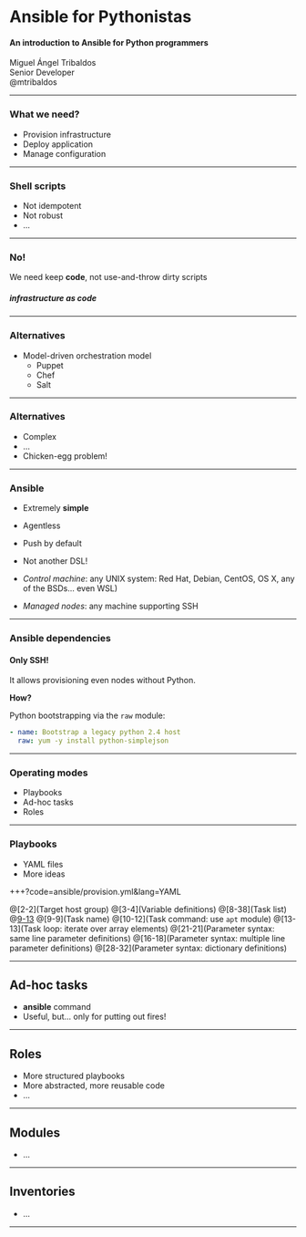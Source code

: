 # Ansible for Pythonistas

#### An introduction to Ansible for Python programmers

Miguel Ángel Tribaldos  
Senior Developer  
@mtribaldos

---

### What we need?

- Provision infrastructure
- Deploy application
- Manage configuration

---

### Shell scripts

- Not idempotent
- Not robust
- ...

---

### No!

We need keep **code**, not use-and-throw dirty scripts

##### infrastructure as code

---

### Alternatives

- Model-driven orchestration model
  - Puppet
  - Chef
  - Salt

--- 

### Alternatives

 - Complex
 - ...
 - Chicken-egg problem!

---

### Ansible

- Extremely **simple**
- Agentless
- Push by default
- Not another DSL!

- *Control machine*: any UNIX system: Red Hat, Debian, CentOS, OS X, any of the BSDs... even WSL)
- *Managed nodes*: any machine supporting SSH

---

### Ansible dependencies

#### Only SSH!

It allows provisioning even nodes without Python. 

**How?** 

Python bootstrapping via the `raw` module:

```yaml
- name: Bootstrap a legacy python 2.4 host
  raw: yum -y install python-simplejson
```

---

### Operating modes

- Playbooks
- Ad-hoc tasks
- Roles

---

### Playbooks 

- YAML files
- More ideas

+++?code=ansible/provision.yml&lang=YAML

@[2-2](Target host group)
@[3-4](Variable definitions)
@[8-38](Task list)
@[9-13](Task)
@[9-9](Task name)
@[10-12](Task command: use `apt` module)
@[13-13](Task loop: iterate over array elements)
@[21-21](Parameter syntax: same line parameter definitions)
@[16-18](Parameter syntax: multiple line parameter definitions)
@[28-32](Parameter syntax: dictionary definitions)

---

## Ad-hoc tasks

- **ansible** command
- Useful, but... only for putting out fires!

---

## Roles 

- More structured playbooks
- More abstracted, more reusable code
- ...

---

## Modules

- ... 

---

## Inventories

- ...

---

